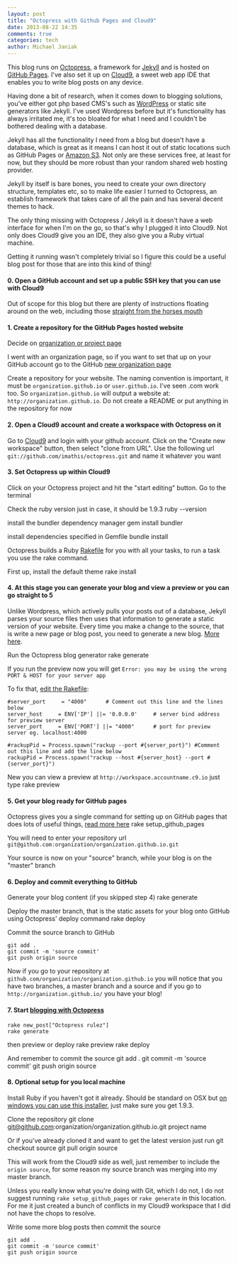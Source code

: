 ```yaml
---
layout: post
title: "Octopress with Github Pages and Cloud9"
date: 2013-08-22 14:35
comments: true
categories: tech
author: Michael Janiak
---
```


This blog runs on [Octopress](http://octopress.org/), a framework for [Jekyll](https://github.com/mojombo/jekyll) 
and is hosted on [GitHub Pages](http://pages.github.com/). I've also set it up on [Cloud9](https://c9.io/), a
sweet web app IDE that enables you to write blog posts on any device.

Having done a bit of research, when it comes down to blogging solutions, you've either got php based CMS's
such as [WordPress](http://wordpress.org/) or static site generators like Jekyll. I've used Wordpress before
but it's functionality has always irritated me, it's too bloated for what I need and I couldn't be bothered 
dealing with a database.

Jekyll has all the functionality I need from a blog but doesn't have a database, which is great as it 
means I can host it out of static locations such as GitHub Pages or [Amazon S3](http://aws.amazon.com/s3/). 
Not only are these services free, at least for now, but they should be more robust than your random 
shared web hosting provider.

Jekyll by itself is bare bones, you need to create your own directory structure, templates etc, so to make life
easier I turned to Octopress, an establish framework that takes care of all the pain and has several decent 
themes to hack.

The only thing missing with Octopress / Jekyll is it doesn't have a web interface for when I'm on the go,
so that's why I plugged it into Cloud9. Not only does Cloud9 give you an IDE, they also give you a
Ruby virtual machine.

Getting it running wasn't completely trivial so I figure this could be a useful blog post for those that are into this kind of thing!

<!-- more -->

#### 0. Open a GitHub account and set up a public SSH key that you can use with Cloud9

Out of scope for this blog but there are plenty of instructions floating around on the web, 
including those [straight from the horses mouth](https://help.github.com/articles/generating-ssh-keys)


#### 1. Create a repository for the GitHub Pages hosted website

Decide on [organization or project page](https://help.github.com/articles/user-organization-and-project-pages)

I went with an organization page, so if you want to set that up on your GitHub account go to the GitHub 
[new organization page](https://github.com/account/organizations/new)

Create a repository for your website. The naming convention is important, it must be `organization.github.io` or `user.github.io`. 
I've seen .com work too. So `organization.github.io` will output a website at: `http://organization.github.io`.
Do not create a README or put anything in the repository for now


#### 2. Open a Cloud9 account and create a workspace with Octopress on it

Go to [Cloud9](c9.io) and login with your github account. Click on the "Create new workspace" button, then select "clone from URL".
Use the following url `git://github.com/imathis/octopress.git` and name it whatever you want


#### 3. Set Octopress up within Cloud9

Click on your Octopress project and hit the "start editing" button. Go to the terminal

Check the ruby version just in case, it should be 1.9.3
    ruby --version

install the bundler dependency manager
    gem install bundler

install dependencies specified in Gemfile
    bundle install

Octopress builds a Ruby [Rakefile](http://rake.rubyforge.org/doc/rakefile_rdoc.html) for you with all your tasks, 
to run a task you use the rake command. 

First up, install the default theme
    rake install


#### 4. At this stage you can generate your blog and view a preview or you can go straight to 5

Unlike Wordpress, which actively pulls your posts out of a database, Jekyll parses your source files then uses that information
to generate a static version of your website. Every time you make a change to the source, that is write a new page or blog post,
you need to generate a new blog. [More here](http://jekyllbootstrap.com/lessons/jekyll-introduction.html).

Run the Octopress blog generator
    rake generate

If you run the preview now you will get `Error: you may be using the wrong PORT & HOST for your server app`

To fix that, [edit the Rakefile](http://www.devopsy.com/blog/2012/10/04/octopress-on-cloud9/):

    #server_port     = "4000"      # Comment out this line and the lines below
    server_host     = ENV['IP'] ||= '0.0.0.0'     # server bind address for preview server
    server_port     = ENV['PORT'] ||= "4000"      # port for preview server eg. localhost:4000

    #rackupPid = Process.spawn("rackup --port #{server_port}") #Comment out this line and add the line below
    rackupPid = Process.spawn("rackup --host #{server_host} --port #{server_port}")

New you can view a preview at `http://workspace.accountname.c9.io` just type
    rake preview


#### 5. Get your blog ready for GitHub pages

Octopress gives you a single command for setting up on GitHub pages that does lots of useful things, 
[read more here](http://octopress.org/docs/deploying/github)
    rake setup_github_pages

You will need to enter your repository url `git@github.com:organization/organization.github.io.git`

Your source is now on your "source" branch, while your blog is on the "master" branch
 

#### 6. Deploy and commit everything to GitHub

Generate your blog content (if you skipped step 4)
    rake generate

Deploy the master branch, that is the static assets for your blog onto GitHub using Octopress' deploy command
    rake deploy
 
Commit the source branch to GitHub

    git add .
    git commit -m 'source commit'
    git push origin source

Now if you go to your repository at `github.com/organization/organization.github.io` you will notice that
you have two branches, a master branch and a source and if you go to `http://organization.github.io/`
you have your blog!


#### 7. Start [blogging with Octopress](http://octopress.org/docs/blogging/)

    rake new_post["Octopress rulez"]
    rake generate

then preview or deploy
    rake preview
    rake deploy

And remember to commit the source
    git add .
    git commit -m 'source commit'
    git push origin source


#### 8. Optional setup for you local machine

Install Ruby if you haven't got it already. Should be standard on OSX but [on windows you can use this installer](http://rubyinstaller.org/),
just make sure you get 1.9.3.

Clone the repository
    git clone git@github.com:organization/organization.github.io.git project name

Or if you've already cloned it and want to get the latest version just run
	git checkout source
    git pull origin source

This will work from the Cloud9 side as well, just remember to include the `origin source`, for some reason my source
branch was merging into my master branch.

Unless you really know what you're doing with Git, which I do not, I do not suggest running `rake setup_github_pages` or 
`rake generate` in this location. For me it just created a bunch of conflicts in my Cloud9 workspace that I did not have 
the chops to resolve.

Write some more blog posts then commit the source

    git add .
    git commit -m 'source commit'
    git push origin source